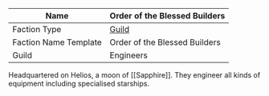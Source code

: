 | Name                  | Order of the Blessed Builders                               |
| --------------------- | ----------------------------------------------------------- |
| Faction Type          | [Guild](datasworn:oracle_rollable:starforged/faction/guild) |
| Faction Name Template | Order of the Blessed Builders                               |
| Guild                 | Engineers                                                   |
Headquartered on Helios, a moon of [[Sapphire]]. They engineer all kinds of equipment including specialised starships. 